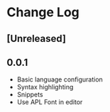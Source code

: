 # Change Log

## [Unreleased]

## 0.0.1
- Basic language configuration
- Syntax highlighting
- Snippets
- Use APL Font in editor